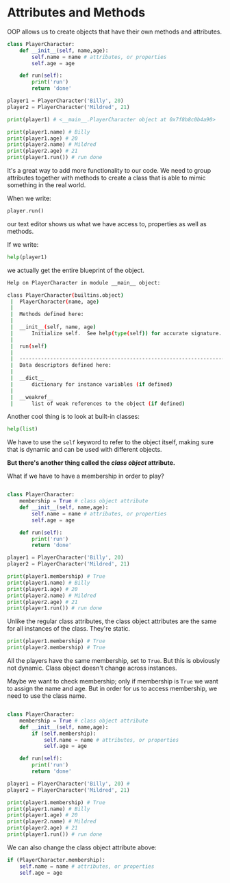# Attributes and Methods

OOP allows us to create objects that have their own methods and attributes.

``` python
class PlayerCharacter:
    def __init__(self, name,age):
        self.name = name # attributes, or properties
        self.age = age 

    def run(self):
        print('run')
        return 'done'

player1 = PlayerCharacter('Billy', 20)
player2 = PlayerCharacter('Mildred', 21)

print(player1) # <__main__.PlayerCharacter object at 0x7f8b8c0b4a90>

print(player1.name) # Billy
print(player1.age) # 20
print(player2.name) # Mildred
print(player2.age) # 21
print(player1.run()) # run done
```

It's a great way to add more functionality to our code. We need to group attributes together with methods to create a class that is able to mimic something in the real world.

When we write:

``` python
player.run()
```

our text editor shows us what we have access to, properties as well as methods.

If we write:

``` python
help(player1)
```

we actually get the entire blueprint of the object.

``` bash
Help on PlayerCharacter in module __main__ object:

class PlayerCharacter(builtins.object)
 |  PlayerCharacter(name, age)
 |  
 |  Methods defined here:
 |  
 |  __init__(self, name, age)
 |      Initialize self.  See help(type(self)) for accurate signature.
 |  
 |  run(self)
 |  
 |  ----------------------------------------------------------------------
 |  Data descriptors defined here:
 |  
 |  __dict__
 |      dictionary for instance variables (if defined)
 |  
 |  __weakref__
 |      list of weak references to the object (if defined)
```

Another cool thing is to look at built-in classes:

``` python
help(list)
```

We have to use the `self` keyword to refer to the object itself, making sure that is dynamic and can be used with different objects.

__But there's another thing called the *class object* attribute.__

What if we have to have a membership in order to play?

``` python

class PlayerCharacter:
    membership = True # class object attribute
    def __init__(self, name,age):
        self.name = name # attributes, or properties
        self.age = age 

    def run(self):
        print('run')
        return 'done'

player1 = PlayerCharacter('Billy', 20)
player2 = PlayerCharacter('Mildred', 21)

print(player1.membership) # True
print(player1.name) # Billy
print(player1.age) # 20
print(player2.name) # Mildred
print(player2.age) # 21
print(player1.run()) # run done
```

Unlike the regular class attributes, the class object attributes are the same for all instances of the class.
They're static.

``` python
print(player1.membership) # True
print(player2.membership) # True
```

All the players have the same membership, set to `True`. But this is obviously not dynamic. Class object doesn't change across instances.

Maybe we want to check membership; only if membership is `True` we want to assign the name and age. But in order for us to access membership, we need to use the class name.



``` python

class PlayerCharacter:
    membership = True # class object attribute
    def __init__(self, name,age):
        if (self.membership):
            self.name = name # attributes, or properties
            self.age = age

    def run(self):
        print('run')
        return 'done'

player1 = PlayerCharacter('Billy', 20) #
player2 = PlayerCharacter('Mildred', 21)

print(player1.membership) # True
print(player1.name) # Billy
print(player1.age) # 20
print(player2.name) # Mildred
print(player2.age) # 21
print(player1.run()) # run done
```

We can also change the class object attribute above:

``` python
if (PlayerCharacter.membership):
    self.name = name # attributes, or properties
    self.age = age
```



